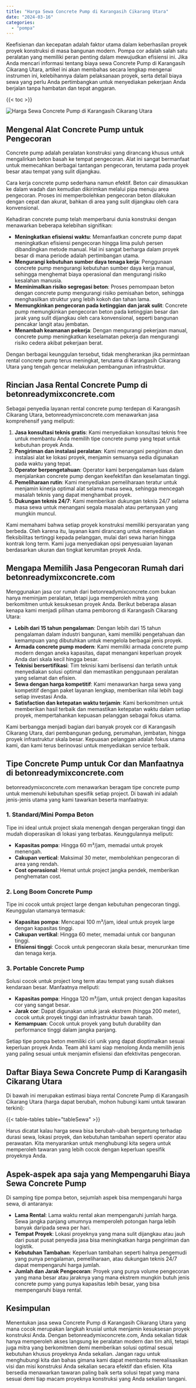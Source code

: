 ```yaml
---
title: "Harga Sewa Concrete Pump di Karangasih Cikarang Utara"
date: "2024-03-16"
categories: 
  - "pompa"
---
```


Keefisienan dan kecepatan adalah faktor utama dalam keberhasilan proyek proyek konstruksi di masa bangunan modern. Pompa cor adalah salah satu peralatan yang memiliki peran penting dalam mewujudkan efisiensi ini. Jika Anda mencari informasi tentang biaya sewa Concrete Pump di Karangasih Cikarang Utara, artikel ini akan membahas secara lengkap mengenai instrumen ini, kelebihannya dalam pelaksanaan proyek, serta detail biaya sewa yang perlu Anda pertimbangkan untuk menyediakan pekerjaan Anda berjalan tanpa hambatan dan tepat anggaran.

{{< toc >}}

![Harga Sewa Concrete Pump di Karangasih Cikarang Utara](https://betoncor8.github.io/pump/concrete-pump%20(25).png)

## Mengenal Alat Concrete Pump untuk Pengecoran

Concrete pump adalah peralatan konstruksi yang dirancang khusus untuk mengalirkan beton basah ke tempat pengecoran. Alat ini sangat bermanfaat untuk memecahkan berbagai tantangan pengecoran, terutama pada proyek besar atau tempat yang sulit dijangkau.

Cara kerja concrete pump sederhana namun efektif. Beton cair dimasukkan ke dalam wadah dan kemudian dikirimkan melalui pipa menuju area pengecoran. Proses ini memperbolehkan pengecoran beton dilakukan dengan cepat dan akurat, bahkan di area yang sulit dijangkau oleh cara konvensional.

Kehadiran concrete pump telah memperbarui dunia konstruksi dengan menawarkan beberapa kelebihan signifikan:

- **Meningkatkan efisiensi waktu**: Memanfaatkan concrete pump dapat meningkatkan efisiensi pengecoran hingga lima puluh persen dibandingkan metode manual. Hal ini sangat berharga dalam proyek besar di mana periode adalah pertimbangan utama.
- **Mengurangi kebutuhan sumber daya tenaga kerja**: Penggunaan concrete pump mengurangi kebutuhan sumber daya kerja manual, sehingga menghemat biaya operasional dan mengurangi risiko kesalahan manusia.
- **Meminimalkan risiko segregasi beton**: Proses pemompaan beton dengan concrete pump mengurangi risiko pemisahan beton, sehingga menghasilkan struktur yang lebih kokoh dan tahan lama.
- **Memungkinkan pengecoran pada ketinggian dan jarak sulit**: Concrete pump memungkinkan pengecoran beton pada ketinggian besar dan jarak yang sulit dijangkau oleh cara konvensional, seperti bangunan pencakar langit atau jembatan.
- **Menambah keamanan pekerja**: Dengan mengurangi pekerjaan manual, concrete pump meningkatkan keselamatan pekerja dan mengurangi risiko cedera akibat pekerjaan berat.

Dengan berbagai keunggulan tersebut, tidak mengherankan jika permintaan rental concrete pump terus meningkat, terutama di Karangasih Cikarang Utara yang tengah gencar melakukan pembangunan infrastruktur.

## Rincian Jasa Rental Concrete Pump di betonreadymixconcrete.com

Sebagai penyedia layanan rental concrete pump terdepan di Karangasih Cikarang Utara, betonreadymixconcrete.com menawarkan jasa komprehensif yang meliputi:

1. **Jasa konsultasi teknis gratis**: Kami menyediakan konsultasi teknis free untuk membantu Anda memilih tipe concrete pump yang tepat untuk kebutuhan proyek Anda.
2. **Pengiriman dan instalasi peralatan**: Kami menangani pengiriman dan instalasi alat ke lokasi proyek, menjamin semuanya sedia digunakan pada waktu yang tepat.
3. **Operator berpengetahuan**: Operator kami berpengalaman luas dalam menjalankan concrete pump dengan keefektifan dan keselamatan tinggi.
4. **Pemeliharaan rutin**: Kami menyediakan pemeliharaan teratur untuk menjamin kinerja optimal alat selama masa sewa, sehingga mencegah masalah teknis yang dapat menghambat proyek.
5. **Dukungan teknis 24/7**: Kami memberikan dukungan teknis 24/7 selama masa sewa untuk menangani segala masalah atau pertanyaan yang mungkin muncul.

Kami memahami bahwa setiap proyek konstruksi memiliki persyaratan yang berbeda. Oleh karena itu, layanan kami dirancang untuk menyediakan fleksibilitas tertinggi kepada pelanggan, mulai dari sewa harian hingga kontrak long term. Kami juga menyediakan opsi penyesuaian layanan berdasarkan ukuran dan tingkat kerumitan proyek Anda.

## Mengapa Memilih Jasa Pengecoran Rumah dari betonreadymixconcrete.com

Menggunakan jasa cor rumah dari betonreadymixconcrete.com bukan hanya meminjam peralatan, tetapi juga memperoleh mitra yang berkomitmen untuk kesuksesan proyek Anda. Berikut beberapa alasan kenapa kami menjadi pilihan utama pemborong di Karangasih Cikarang Utara:

- **Lebih dari 15 tahun pengalaman**: Dengan lebih dari 15 tahun pengalaman dalam industri bangunan, kami memiliki pengetahuan dan kemampuan yang dibutuhkan untuk mengelola berbagai jenis proyek.
- **Armada concrete pump modern**: Kami memiliki armada concrete pump modern dengan aneka kapasitas, dapat menangani keperluan proyek Anda dari skala kecil hingga besar.
- **Teknisi bersertifikasi**: Tim teknisi kami berlisensi dan terlatih untuk menyediakan solusi optimal dan memastikan penggunaan peralatan yang selamat dan efisien.
- **Sewa dengan harga kompetitif**: Kami menawarkan harga sewa yang kompetitif dengan paket layanan lengkap, memberikan nilai lebih bagi setiap investasi Anda.
- **Satisfaction dan ketepatan waktu terjamin**: Kami berkomitmen untuk memberikan hasil terbaik dan memastikan ketepatan waktu dalam setiap proyek, mempertahankan kepuasan pelanggan sebagai fokus utama.

Kami berbangga menjadi bagian dari banyak proyek cor di Karangasih Cikarang Utara, dari pembangunan gedung, perumahan, jembatan, hingga proyek infrastruktur skala besar. Kepuasan pelanggan adalah fokus utama kami, dan kami terus berinovasi untuk menyediakan service terbaik.

## Tipe Concrete Pump untuk Cor dan Manfaatnya di betonreadymixconcrete.com

betonreadymixconcrete.com menawarkan beragam tipe concrete pump untuk memenuhi kebutuhan spesifik setiap project. Di bawah ini adalah jenis-jenis utama yang kami tawarkan beserta manfaatnya:

### 1\. Standard/Mini Pompa Beton

Tipe ini ideal untuk project skala menengah dengan pergerakan tinggi dan mudah dioperasikan di lokasi yang terbatas. Keunggulannya meliputi:

- **Kapasitas pompa**: Hingga 60 m³/jam, memadai untuk proyek menengah.
- **Cakupan vertical**: Maksimal 30 meter, membolehkan pengecoran di area yang rendah.
- **Cost operasional**: Hemat untuk project jangka pendek, memberikan penghematan cost.

### 2\. Long Boom Concrete Pump

Tipe ini cocok untuk project large dengan kebutuhan pengecoran tinggi. Keunggulan utamanya termasuk:

- **Kapasitas pompa**: Mencapai 100 m³/jam, ideal untuk proyek large dengan kapasitas tinggi.
- **Cakupan vertikal**: Hingga 60 meter, memadai untuk cor bangunan tinggi.
- **Efisiensi tinggi**: Cocok untuk pengecoran skala besar, menurunkan time dan tenaga kerja.

### 3\. Portable Concrete Pump

Solusi cocok untuk project long term atau tempat yang susah diakses kendaraan besar. Manfaatnya meliputi:

- **Kapasitas pompa**: Hingga 120 m³/jam, untuk project dengan kapasitas cor yang sangat besar.
- **Jarak cor**: Dapat digunakan untuk jarak ekstrem (hingga 200 meter), cocok untuk proyek tinggi dan infrastruktur bawah tanah.
- **Kemampuan**: Cocok untuk proyek yang butuh durability dan performance tinggi dalam jangka panjang.

Setiap tipe pompa beton memiliki ciri unik yang dapat dioptimalkan sesuai keperluan proyek Anda. Team ahli kami siap menolong Anda memilih jenis yang paling sesuai untuk menjamin efisiensi dan efektivitas pengecoran.

## Daftar Biaya Sewa Concrete Pump di Karangasih Cikarang Utara

Di bawah ini merupakan estimasi biaya rental Concrete Pump di Karangasih Cikarang Utara (harga dapat berubah, mohon hubungi kami untuk tawaran terkini):

{{< table-tables table="tableSewa" >}}

Harus dicatat kalau harga sewa bisa berubah-ubah bergantung terhadap durasi sewa, lokasi proyek, dan kebutuhan tambahan seperti operator atau perawatan. Kita menyarankan untuk menghubungi kita segera untuk memperoleh tawaran yang lebih cocok dengan keperluan spesifik proyeknya Anda.

## Aspek-aspek apa saja yang Mempengaruhi Biaya Sewa Concrete Pump

Di samping tipe pompa beton, sejumlah aspek bisa mempengaruhi harga sewa, di antaranya:

- **Lama Rental**: Lama waktu rental akan mempengaruhi jumlah harga. Sewa jangka panjang umumnya memperoleh potongan harga lebih banyak daripada sewa per hari.
- **Tempat Proyek**: Lokasi proyeknya yang mana sulit dijangkau atau jauh dari pusat pusat penyedia jasa bisa meningkatkan harga pengiriman dan logistik.
- **Kebutuhan Tambahan**: Keperluan tambahan seperti halnya pengemudi yang punya pengalaman, pemeliharaan, atau dukungan teknis 24/7 dapat mempengaruhi harga jumlah.
- **Jumlah dan Jarak Pengecoran**: Proyek yang punya volume pengecoran yang mana besar atau jaraknya yang mana ekstrem mungkin butuh jenis concrete pump yang punya kapasitas lebih besar, yang bisa mempengaruhi biaya rental.

## Kesimpulan

Menentukan jasa sewa Concrete Pump di Karangasih Cikarang Utara yang mana cocok merupakan langkah krusial untuk menjamin kesuksesan proyek konstruksi Anda. Dengan betonreadymixconcrete.com, Anda sekalian tidak hanya memperoleh akses langsung ke peralatan modern dan tim ahli, tetapi juga mitra yang berkomitmen demi memberikan solusi optimal sesuai kebutuhan khusus proyeknya Anda sekalian. Jangan ragu untuk menghubungi kita dan bahas gimana kami dapat membantu merealisasikan visi dan misi konstruksi Anda sekalian secara efektif dan efisien. Kita bersedia menawarkan tawaran paling baik serta solusi tepat yang mana sesuai demi tiap macam proyeknya konstruksi yang Anda sekalian tangani.
